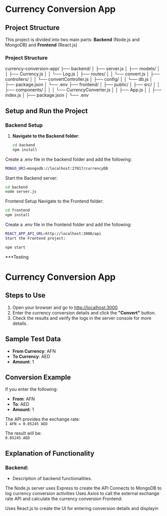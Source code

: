# Currency Conversion App

## Project Structure
This project is divided into two main parts: **Backend** (Node.js and MongoDB) and **Frontend** (React.js)

### Project Structure
currency-conversion-app/ ├── backend/ │ ├── server.js │ ├── models/ │ │ ├── Currency.js │ │ └── Log.js │ ├── routes/ │ │ └── convert.js │ ├── controllers/ │ │ └── convertController.js │ ├── config/ │ │ └── db.js │ ├── package.json │ └── .env ├── frontend/ │ ├── public/ │ ├── src/ │ │ ├── components/ │ │ │ └── CurrencyConverter.js │ │ ├── App.js │ │ ├── index.js │ ├── package.json │ └── .env


## Setup and Run the Project

### Backend Setup
1. **Navigate to the Backend folder**:
   ```bash
   cd backend
   npm install
   ```
Create a .env file in the backend folder and add the following:

```bash
MONGO_URI=mongodb://localhost:27017/currencyDB
```
Start the Backend server:
```bash
cd backend
node server.js
```
Frontend Setup
Navigate to the Frontend folder:
```bash
cd frontend
npm install
```
Create a .env file in the frontend folder and add the following:
```bash
REACT_APP_API_URL=http://localhost:3000/api
Start the Frontend project:
```
```bash
npm start
```

***Testing
# Currency Conversion App

## Steps to Use
1. Open your browser and go to [http://localhost:3000](http://localhost:3000).
2. Enter the currency conversion details and click the **"Convert"** button.
3. Check the results and verify the logs in the server console for more details.

## Sample Test Data
- **From Currency**: AFN  
- **To Currency**: AED  
- **Amount**: 1  

## Conversion Example
If you enter the following:
- **From**: AFN  
- **To**: AED  
- **Amount**: 1  

The API provides the exchange rate:  
`1 AFN = 0.05245 AED`  

The result will be:  
`0.05245 AED`

## Explanation of Functionality
### Backend:
- Description of backend functionalities.


The Node.js server uses Express to create the API
Connects to MongoDB to log currency conversion activities
Uses Axios to call the external exchange rate API and calculate the currency conversion
Frontend:

Uses React.js to create the UI for entering conversion details and displayin
